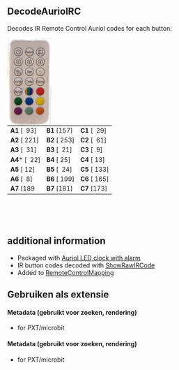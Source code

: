 ## DecodeAuriolRC
Decodes IR Remote Control Auriol codes for each button:

<img src="./auriol_rc_nbg.png"  width="20%" height="20%" align="left" alt="Auriol IR remote control"/>


|   |   |   |
|---|---|---|
| **A1**  [&nbsp;&nbsp;93]| **B1** [157] | **C1**  [&nbsp;&nbsp;29]|
| **A2**  [&nbsp;221]| **B2**  [&nbsp;253]| **C2**  [&nbsp;&nbsp;61]|
| **A3**  [&nbsp;&nbsp;31]| **B3** [&nbsp;&nbsp;21]| **C3**  [&nbsp;&nbsp;9]|
| **A4*** [&nbsp;&nbsp;22]|  **B4**  [&nbsp;25]| **C4**  [&nbsp;13]|
|     **A5** [&nbsp;12]| **B5** [&nbsp;&nbsp;24]| **C5** [&nbsp;133]     |
| **A6** [&nbsp;&nbsp;8]|  **B6**  [&nbsp;199]| **C6**  [&nbsp;165]|
|     **A7** [189| **B7** [181]| **C7** [173]    | 
<br clear="left"/>
<br/>

<br/>

## additional information
* Packaged with [Auriol LED clock with alarm](https://www.lidl.nl/p/auriol-led-klok-met-wekker/p100391320)<br/>
* IR button codes decoded with [ShowRawIRCode](../ShowRawIRCode)
* Added to [RemoteControlMapping](https://github.com/RoboraceMSW/RemoteControlMapping/)

## Gebruiken als extensie



#### Metadata (gebruikt voor zoeken, rendering)

* for PXT/microbit
<script src="https://makecode.com/gh-pages-embed.js"></script><script>makeCodeRender("{{ site.makecode.home_url }}", "{{ site.github.owner_name }}/{{ site.github.repository_name }}");</script>




#### Metadata (gebruikt voor zoeken, rendering)

* for PXT/microbit
<script src="https://makecode.com/gh-pages-embed.js"></script><script>makeCodeRender("{{ site.makecode.home_url }}", "{{ site.github.owner_name }}/{{ site.github.repository_name }}");</script>



